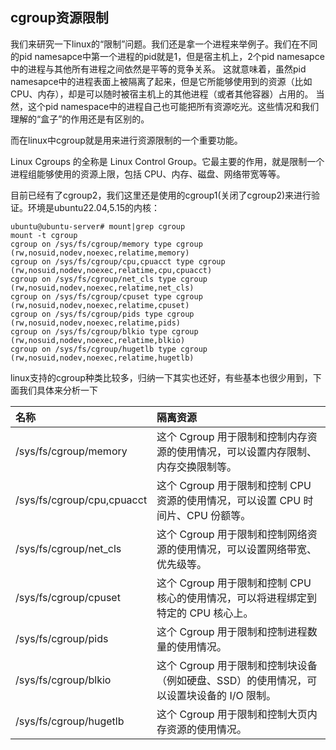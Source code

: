 ## cgroup资源限制

我们来研究一下linux的“限制”问题。我们还是拿一个进程来举例子。我们在不同的pid namesapce中第一个进程的pid就是1，但是宿主机上，2个pid namesapce中的进程与其他所有进程之间依然是平等的竞争关系。
这就意味着，虽然pid namesapce中的进程表面上被隔离了起来，但是它所能够使用到的资源（比如 CPU、内存），却是可以随时被宿主机上的其他进程（或者其他容器）占用的。
当然，这个pid namespace中的进程自己也可能把所有资源吃光。这些情况和我们理解的“盒子”的作用还是有区别的。

而在linux中cgroup就是用来进行资源限制的一个重要功能。

Linux Cgroups 的全称是 Linux Control Group。它最主要的作用，就是限制一个进程组能够使用的资源上限，包括 CPU、内存、磁盘、网络带宽等等。

目前已经有了cgroup2，我们这里还是使用的cgroup1(关闭了cgroup2)来进行验证。环境是ubuntu22.04,5.15的内核：
```shell
ubuntu@ubuntu-server# mount|grep cgroup
mount -t cgroup
cgroup on /sys/fs/cgroup/memory type cgroup (rw,nosuid,nodev,noexec,relatime,memory)
cgroup on /sys/fs/cgroup/cpu,cpuacct type cgroup (rw,nosuid,nodev,noexec,relatime,cpu,cpuacct)
cgroup on /sys/fs/cgroup/net_cls type cgroup (rw,nosuid,nodev,noexec,relatime,net_cls)
cgroup on /sys/fs/cgroup/cpuset type cgroup (rw,nosuid,nodev,noexec,relatime,cpuset)
cgroup on /sys/fs/cgroup/pids type cgroup (rw,nosuid,nodev,noexec,relatime,pids)
cgroup on /sys/fs/cgroup/blkio type cgroup (rw,nosuid,nodev,noexec,relatime,blkio)
cgroup on /sys/fs/cgroup/hugetlb type cgroup (rw,nosuid,nodev,noexec,relatime,hugetlb)
```

linux支持的cgroup种类比较多，归纳一下其实也还好，有些基本也很少用到，下面我们具体来分析一下

| 名称                         | 隔离资源                                                 |
|:---------------------------| :--------------------------------------------------- |
| /sys/fs/cgroup/memory      | 这个 Cgroup 用于限制和控制内存资源的使用情况，可以设置内存限制、内存交换限制等。         |
| /sys/fs/cgroup/cpu,cpuacct | 这个 Cgroup 用于限制和控制 CPU 资源的使用情况，可以设置 CPU 时间片、CPU 份额等。  |
| /sys/fs/cgroup/net_cls     | 这个 Cgroup 用于限制和控制网络资源的使用情况，可以设置网络带宽、优先级等。            |
| /sys/fs/cgroup/cpuset      | 这个 Cgroup 用于限制和控制 CPU 核心的使用情况，可以将进程绑定到特定的 CPU 核心上。   |
| /sys/fs/cgroup/pids        | 这个 Cgroup 用于限制和控制进程数量的使用情况。                          |
| /sys/fs/cgroup/blkio       | 这个 Cgroup 用于限制和控制块设备（例如硬盘、SSD）的使用情况，可以设置块设备的 I/O 限制。 |
| /sys/fs/cgroup/hugetlb     | 这个 Cgroup 用于限制和控制大页内存资源的使用情况。          
